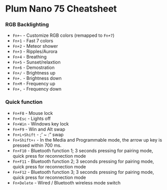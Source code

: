 # Plum Nano 75 Cheatsheet

### RGB Backlighting

- `Fn+~` - Customize RGB colors (remapped to `Fn+7`)
- `Fn+1` - Fast 7 colors
- `Fn+2` - Meteor shower
- `Fn+3` - Ripples/Aurora
- `Fn+4` - Breathing
- `Fn+5` - Sunset/relaxtion
- `Fn+6` - Demostration
- `Fn+/` - Brightness up
- `Fn+.` - Brightness down
- `Fn+M` - Frequency up
- `Fn+,` - Frequency down

### Quick function

- `Fn+F8` - Mouse lock
- `Fn+Esc` - Lights off
- `Fn+Win` - Windows key lock
- `Fn+F9` - Win and Alt swap
- `Fn+L+Shift` - ;’ ~ :” swap
- `Fn+Shift+↑` - In the Media and Programmable mode, the arrow up key is pressed within 700 ms.
- `Fn+F10` - Bluetooth function 1; 3 seconds pressing for pairing mode, quick press for reconnection mode 
- `Fn+F11` - Bluetooth function 2; 3 seconds pressing for pairing mode, quick press for reconnection mode 
- `Fn+F12` - Bluetooth function 3; 3 seconds pressing for pairing mode, quick press for reconnection mode 
- `Fn+Delete` - Wired / Bluetooth wireless mode switch
